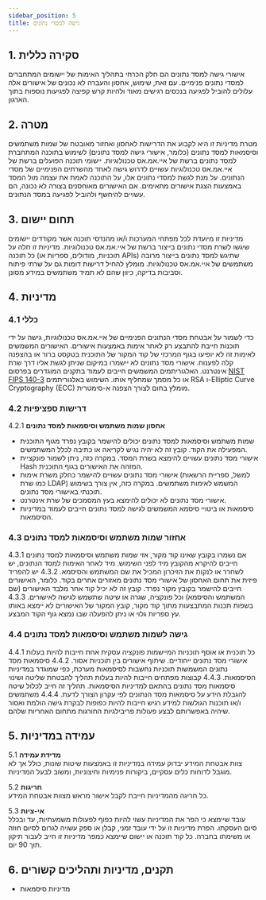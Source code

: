 ```yaml
---
sidebar_position: 5
title: גישה למסדי נתונים
---
```


## 1. סקירה כללית 
אישורי גישה למסד נתונים הם חלק הכרחי בתהליך האימות של יישומים המתחברים למסדי נתונים פנימיים. עם זאת, שימוש, אחסון והעברה לא נכונים של אישורים אלה עלולים להוביל לפגיעה בנכסים רגישים מאוד ולהיות קרש קפיצה לפגיעות נוספות בתוך הארגון.

## 2. מטרה
מטרת מדיניות זו היא לקבוע את הדרישות לאחסון ואחזור מאובטח של שמות משתמשים וסיסמאות למסד נתונים (כלומר, אישורי גישה למסד נתונים) לשימוש בתוכנה המתחברת למסד נתונים ברשת של איי.אמ.אס טכנולוגיות. יישומי תוכנה הפועלים ברשת של איי.אמ.אס טכנולוגיות עשויים לדרוש גישה לאחד מהשרתים הפנימיים של מסדי הנתונים. על מנת לגשת למסדי נתונים אלו, על התוכנה לאמת את עצמה מול המסד באמצעות הצגת אישורים מתאימים. אם האישורים מאוחסנים בצורה לא נכונה, הם עשויים להיחשף ולהוביל לפגיעה במסד הנתונים.

## 3. תחום יישום
מדיניות זו מיועדת לכל מפתחי המערכות ו/או מהנדסי תוכנה אשר מקודדים יישומים שיגשו לשרת מסדי נתונים בייצור ברשת של איי.אמ.אס טכנולוגיות. מדיניות זו חלה על כל תוכנה (תוכניות, מודולים, ספריות או APIs) שתיגש למסד נתונים בייצור מרובה משתמשים של איי.אמ.אס טכנולוגיות. מומלץ להחיל דרישות דומות גם על שרתי פיתוח וסביבות בדיקה, כיוון שהם לא תמיד משתמשים במידע מסונן.

## 4. מדיניות

### 4.1 כללי
כדי לשמור על אבטחת מסדי הנתונים הפנימיים של איי.אמ.אס טכנולוגיות, גישה על ידי תוכנות חייבת להתבצע רק לאחר אימות באמצעות אישורים. האישורים המשמשים לאימות זה לא יופיעו בגוף המרכזי של קוד המקור של התוכנית בטקסט ברור או בהצפנה קלה לפענוח. אישורי מסד נתונים לא יישמרו במיקום שניתן לגשת אליו דרך שרת אינטרנט. האלגוריתמים המשמשים חייבים לעמוד בתקנים המוגדרים בפרסום [NIST FIPS 140-3](https://csrc.nist.gov/pubs/fips/140-3/final) או כל מסמך שמחליף אותו. השימוש באלגוריתמים RSA ו-Elliptic Curve Cryptography (ECC) מומלץ בחום לצורך הצפנה א-סימטרית.

### 4.2 דרישות ספציפיות 
4.2.1 **אחסון שמות משתמש וסיסמאות למסד נתונים**
- שמות משתמש וסיסמאות למסד נתונים יכולים להישמר בקובץ נפרד מגוף התוכנית המפעילה את הקוד. קובץ זה לא יהיה נגיש לקריאה או כתיבה לכלל המשתמשים.
- אישורי מסד נתונים עשויים להימצא בשרת המסד. במקרה כזה, ניתן לשמור פונקציית Hash המזהה את האישורים בגוף התוכנית.
- אישורי מסד נתונים עשויים להישמר כחלק משרת אימות (למשל, ספריית הרשאות כמו שרת LDAP) המשמש לאימות משתמשים. במקרה כזה, אין צורך בשימוש תוכנתי באישורי מסד נתונים.
- אישורי מסד נתונים לא יכולים להימצא בעץ המסמכים של שרת אינטרנט.
- סיסמאות או ביטויי סיסמא המשמשים לגישה למסד נתונים חייבים לעמוד במדיניות הסיסמאות.

### 4.3 **אחזור שמות משתמש וסיסמאות למסד נתונים**  
4.3.1 אם נשמרו בקובץ שאינו קוד מקור, אזי שמות משתמש וסיסמאות למסד נתונים חייבים להיקרא מהקובץ מיד לפני השימוש. מיד לאחר האימות למסד הנתונים, יש לשחרר או לנקות את הזיכרון המכיל את שם המשתמש והסיסמא.
4.3.2 יש להפריד פיזית את תחום האחסון של אישורי מסד נתונים מאזורים אחרים בקוד. כלומר, האישורים חייבים להישמר בקובץ מקור נפרד. קובץ זה לא יכיל קוד אחר מלבד האישורים (שם המשתמש והסיסמא) וכל פונקציה, שגרה או שיטה שתשמש לגישה לאישורים.
4.3.3 בשפות תכנות המתבצעות מתוך קוד מקור, קובץ המקור של האישורים לא יימצא באותו עץ ספריות גלוי או ניתן להפעלה שבו נמצא גוף הקוד המבצע.

### 4.4 **גישה לשמות משתמש וסיסמאות למסד נתונים**  
4.4.1 כל תוכנית או אוסף תוכניות המיישמות פונקציה עסקית אחת חייבות להיות בעלות אישורי מסד נתונים ייחודיים. שיתוף אישורים בין תוכניות אסור.
4.4.2 סיסמאות מסד נתונים המשמשות תוכניות נחשבות לסיסמאות מערכת, כפי שמוגדר במדיניות הסיסמאות.
4.4.3 קבוצות מפתחים חייבות להיות בעלות תהליך להבטחת שליטה ושינוי סיסמאות מסד נתונים בהתאם למדיניות הסיסמאות. תהליך זה חייב לכלול שיטה להגבלת הידע על סיסמאות מסד הנתונים לפי עקרון הצורך לדעת.
4.4.4 משתמשים ו/או תוכנות הגולשות למידע רגיש חייבות להיות כפופות לבקרת גישה הולמת ואסור שיהיה באפשרותם לבצע פעולות פריבילגיות החורגות מתחום האחריות שלהם.

## 5. עמידה במדיניות

5.1 **מדידת עמידה**  
צוות אבטחת המידע יבדוק עמידה במדיניות זו באמצעות שיטות שונות, כולל אך לא מוגבל לדוחות כלים עסקיים, ביקורות פנימיות וחיצוניות, ומשוב לבעל המדיניות.

5.2 **חריגות**  
כל חריגה מהמדיניות חייבת לקבל אישור מראש מצוות אבטחת המידע.

5.3 **אי-ציות**  
עובד שיימצא כי הפר את המדיניות עשוי להיות כפוף לפעולות משמעתיות, עד ובכלל סיום העסקתו. הפרת מדיניות זו על ידי עובד זמני, קבלן או ספק עשויה לגרום לסיום חוזה או משימתו בחברה. כל קוד תוכנה או יישום שיימצא כמפר מדיניות זו חייב לעבור תיקון תוך 90 יום.

## 6. תקנים, מדיניות ותהליכים קשורים

- מדיניות סיסמאות